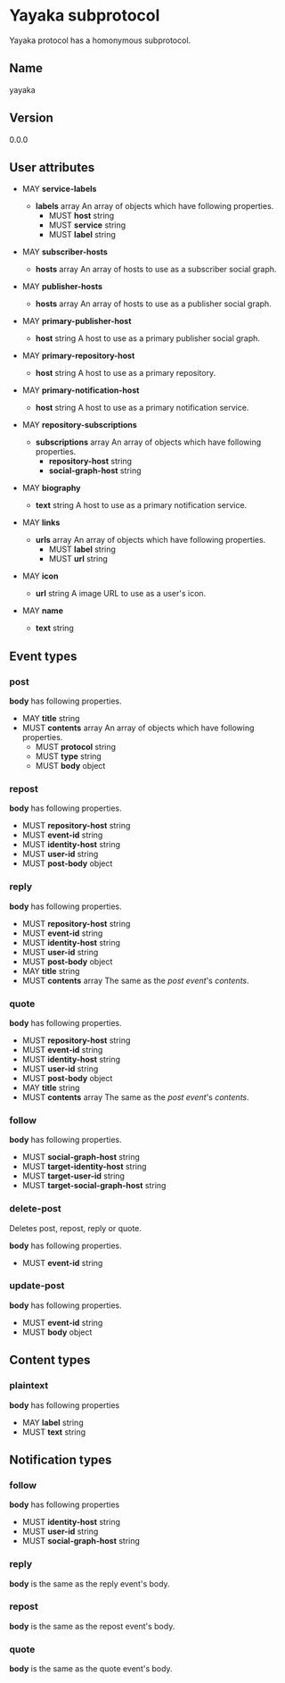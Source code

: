 # Yayaka subprotocol

Yayaka protocol has a homonymous subprotocol.


## Name

yayaka


## Version

0.0.0


## User attributes

- MAY **service-labels**
  - **labels** array
    An array of objects which have following properties.
    - MUST **host** string
    - MUST **service** string
    - MUST **label** string

- MAY **subscriber-hosts**
  - **hosts** array
    An array of hosts to use as a subscriber social graph.

- MAY **publisher-hosts**
  - **hosts** array
    An array of hosts to use as a publisher social graph.

- MAY **primary-publisher-host**
  - **host** string
    A host to use as a primary publisher social graph.

- MAY **primary-repository-host**
  - **host** string
    A host to use as a primary repository.

- MAY **primary-notification-host**
  - **host** string
    A host to use as a primary notification service.

- MAY **repository-subscriptions**
  - **subscriptions** array
    An array of objects which have following properties.
    - **repository-host** string
    - **social-graph-host** string

- MAY **biography**
  - **text** string
    A host to use as a primary notification service.

- MAY **links**
  - **urls** array
    An array of objects which have following properties.
    - MUST **label** string
    - MUST **url** string

- MAY **icon**
  - **url** string
    A image URL to use as a user's icon.

- MAY **name**
  - **text** string


## Event types

### post

**body** has following properties.
- MAY **title** string
- MUST **contents** array
  An array of objects which have following properties.
  - MUST **protocol** string
  - MUST **type** string
  - MUST **body** object

### repost

**body** has following properties.
- MUST **repository-host** string
- MUST **event-id** string
- MUST **identity-host** string
- MUST **user-id** string
- MUST **post-body** object

### reply

**body** has following properties.
- MUST **repository-host** string
- MUST **event-id** string
- MUST **identity-host** string
- MUST **user-id** string
- MUST **post-body** object
- MAY **title** string
- MUST **contents** array
  The same as the *post event*'s *contents*.

### quote

**body** has following properties.
- MUST **repository-host** string
- MUST **event-id** string
- MUST **identity-host** string
- MUST **user-id** string
- MUST **post-body** object
- MAY **title** string
- MUST **contents** array
  The same as the *post event*'s *contents*.

### follow

**body** has following properties.
- MUST **social-graph-host** string
- MUST **target-identity-host** string
- MUST **target-user-id** string
- MUST **target-social-graph-host** string

### delete-post

Deletes post, repost, reply or quote.

**body** has following properties.
- MUST **event-id** string

### update-post

**body** has following properties.
- MUST **event-id** string
- MUST **body** object


## Content types

### plaintext

**body** has following properties
- MAY **label** string
- MUST **text** string


## Notification types

### follow

**body** has following properties
- MUST **identity-host** string
- MUST **user-id** string
- MUST **social-graph-host** string

### reply

**body** is the same as the reply event's body.

### repost

**body** is the same as the repost event's body.

### quote

**body** is the same as the quote event's body.
